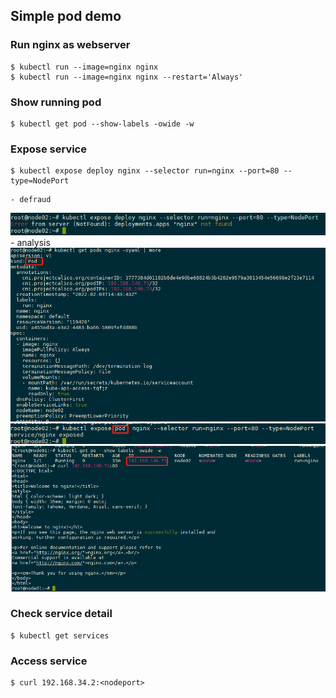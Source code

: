 ## Simple pod demo

### Run nginx as webserver

```shell
$ kubectl run --image=nginx nginx
$ kubectl run --image=nginx nginx --restart='Always'
```

### Show running pod

```shell
$ kubectl get pod --show-labels -owide -w
```

### Expose service

```shell
$ kubectl expose deploy nginx --selector run=nginx --port=80 --type=NodePort
```
    - defraud
![img.png](defraud/1.simple-1-defraud.png)
    - analysis
![img.png](defraud/1.simple-pod-defraud-analysis01.png)
![img_1.png](defraud/1.simple-pod-defraud-analysis02.png)
![img_2.png](defraud/1.simple-pod-defraud-analysis03.png)

### Check service detail

```shell
$ kubectl get services
```

### Access service

```shell
$ curl 192.168.34.2:<nodeport>
```